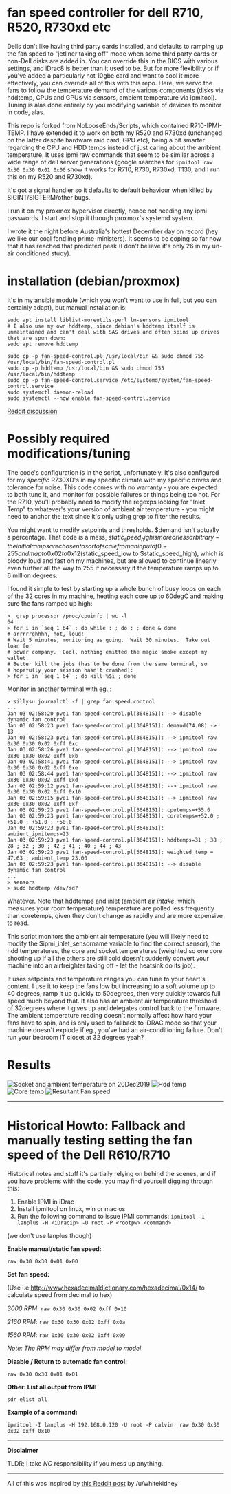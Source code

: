 # fan speed controller for dell R710, R520, R730xd etc

Dells don't like having third party cards installed, and defaults to
ramping up the fan speed to "jetliner taking off" mode when some third
party cards or non-Dell disks are added in.  You can override this in
the BIOS with various settings, and iDrac8 is better than it used to
be.  But for more flexibility or if you've added a particularly hot
10gbe card and want to cool it more effectively, you can override all
of this with this repo.  Here, we servo the fans to follow the
temperature demand of the various components (disks via hddtemp, CPUs
and GPUs via sensors, ambient temperature via ipmitool).  Tuning is
alas done entirely by you modifying variable of devices to monitor in
code, alas.

This repo is forked from NoLooseEnds/Scripts, which contained
R710-IPMI-TEMP.  I have extended it to work on both my R520 and R730xd
(unchanged on the latter despite hardware raid card, GPU etc), being a
bit smarter regarding the CPU and HDD temps instead of just caring
about the ambient temperature.  It uses ipmi raw commands that seem to
be similar across a wide range of dell server generations (google
searches for `ipmitool raw 0x30 0x30 0x01 0x00` show it works for
R710, R730, R730xd, T130, and I run this on my R520 and R730xd).

It's got a signal handler so it defaults to default behaviour when
killed by SIGINT/SIGTERM/other bugs.

I run it on my proxmox hypervisor directly, hence not needing any ipmi
passwords.  I start and stop it through proxmox's systemd system.

I wrote it the night before Australia's hottest December day on record
(hey we like our coal fondling prime-ministers).  It seems to be
coping so far now that it has reached that predicted peak (I don't
believe it's only 26 in my un-air conditioned study).

# installation (debian/proxmox)

It's in my [ansible
module](https://github.com/spacelama/ansible-initial-server-setup/tree/master/roles/dell_server)
(which you won't want to use in full, but you can certainly adapt),
but manual installation is:

```
sudo apt install liblist-moreutils-perl lm-sensors ipmitool
# I also use my own hddtemp, since debian's hddtemp itself is unmaintained and can't deal with SAS drives and often spins up drives that are spun down:
sudo apt remove hddtemp

sudo cp -p fan-speed-control.pl /usr/local/bin && sudo chmod 755 /usr/local/bin/fan-speed-control.pl
sudo cp -p hddtemp /usr/local/bin && sudo chmod 755 /usr/local/bin/hddtemp
sudo cp -p fan-speed-control.service /etc/systemd/system/fan-speed-control.service
sudo systemctl daemon-reload
sudo systemctl --now enable fan-speed-control.service
```

[Reddit discussion](https://www.reddit.com/r/homelab/comments/ed6w7y)

# Possibly required modifications/tuning
The code's configuration is in the script, unfortunately.  It's also configured for my *specific* R730XD's in my specific climate with my specific drives and tolerance for noise.  This code comes with no warranty - you are expected to both tune it, and monitor for possible failures or things being too hot.  For the R710, you'll probably need to modify the regexps looking for "Inlet Temp" to whatever's your version of ambient air temperature - you might need to anchor the text since it's only using grep to filter the results.

You might want to modify setpoints and thresholds.  $demand isn't actually a percentage. That code is a mess, $static_speed_high is more or less arbitrary - the initial ramps are chosen to sort of scale from an input of 0-255 and map to 0x02 to 0x12 ($static_speed_low to $static_speed_high), which is bloody loud and fast on my machines, but are allowed to continue linearly even further all the way to 255 if necessary if the temperature ramps up to 6 million degrees.

I found it simple to test by starting up a whole bunch of busy loops on each of the 32 cores in my machine, heating each core up to 60degC and making sure the fans ramped up high:
```
>  grep processor /proc/cpuinfo | wc -l
64
> for i in `seq 1 64` ; do while : ; do : ; done & done
# arrrrrghhhh, hot, loud!
# Wait 5 minutes, monitoring as going.  Wait 30 minutes.  Take out loan for
# power company.  Cool, nothing emitted the magic smoke except my wallet.
# Better kill the jobs (has to be done from the same terminal, so
# hopefully your session hasn't crashed):
> for i in `seq 1 64` ; do kill %$i ; done
```

Monitor in another terminal with eg.,:
```
> sillysu journalctl -f | grep fan.speed.control
...
Jan 03 02:58:20 pve1 fan-speed-control.pl[3648151]: --> disable dynamic fan control
Jan 03 02:58:23 pve1 fan-speed-control.pl[3648151]: demand(74.08) -> 13
Jan 03 02:58:23 pve1 fan-speed-control.pl[3648151]: --> ipmitool raw 0x30 0x30 0x02 0xff 0xc
Jan 03 02:58:26 pve1 fan-speed-control.pl[3648151]: --> ipmitool raw 0x30 0x30 0x02 0xff 0xb
Jan 03 02:58:41 pve1 fan-speed-control.pl[3648151]: --> ipmitool raw 0x30 0x30 0x02 0xff 0xe
Jan 03 02:58:44 pve1 fan-speed-control.pl[3648151]: --> ipmitool raw 0x30 0x30 0x02 0xff 0xd
Jan 03 02:59:12 pve1 fan-speed-control.pl[3648151]: --> ipmitool raw 0x30 0x30 0x02 0xff 0x10
Jan 03 02:59:15 pve1 fan-speed-control.pl[3648151]: --> ipmitool raw 0x30 0x30 0x02 0xff 0xf
Jan 03 02:59:23 pve1 fan-speed-control.pl[3648151]: cputemps=+55.0
Jan 03 02:59:23 pve1 fan-speed-control.pl[3648151]: coretemps=+52.0 ; +51.0 ; +51.0 ; +50.0
Jan 03 02:59:23 pve1 fan-speed-control.pl[3648151]: ambient_ipmitemps=23
Jan 03 02:59:23 pve1 fan-speed-control.pl[3648151]: hddtemps=31 ; 38 ; 28 ; 32 ; 30 ; 42 ; 41 ; 40 ; 44 ; 43
Jan 03 02:59:23 pve1 fan-speed-control.pl[3648151]: weighted_temp = 47.63 ; ambient_temp 23.00
Jan 03 02:59:23 pve1 fan-speed-control.pl[3648151]: --> disable dynamic fan control
...
> sensors
> sudo hddtemp /dev/sd?
```
Whatever.  Note that hddtemps and inlet (ambient air *intake*, which
measures your room temperature) temperature are polled less frequently
than coretemps, given they don't change as rapidly and are more expensive
to read.

This script monitors the ambient air temperature (you will likely
need to modify the $ipmi_inlet_sensorname variable to find the correct
sensor), the hdd temperatures, the core and socket temperatures
(weighted so one core shooting up if all the others are still cold doesn't suddenly convert your machine into an airfreighter taking off -
let the heatsink do its job).

It uses setpoints and temperature ranges you can tune to your heart's
content.  I use it to keep the fans low but increasing to a soft
volume up to 40 degrees, ramp it up quickly to 50degrees, then very
quickly towards full speed much beyond that.  It also has an ambient
air temperature threshold of 32degrees where it gives up and delegates
control back to the firmware.  The ambient temperature reading doesn't
normally affect how hard your fans have to spin, and is only used to
fallback to iDRAC mode so that your machine doesn't explode if eg., you've
had an air-conditioning failure.  Don't run your bedroom IT closet at 32
degrees yeah?

# Results

![Socket and ambient temperature on 20Dec2019](ipmi_temp-pinpoint=1576762993,1576823788.png)
![Hdd temp](hddtemp_smartctl-pinpoint=1576762993,1576823788.png)
![Core temp](sensors_temp-pinpoint=1576762993,1576823788.png)
![Resultant Fan speed](ipmi_fans-pinpoint=1576762993,1576823788.png)



*****

# Historical Howto: Fallback and manually testing setting the fan speed of the Dell R610/R710

Historical notes and stuff it's partially relying on behind the scenes, and if you have problems with the code, you may find yourself digging through this:

1. Enable IPMI in iDrac
2. Install ipmitool on linux, win or mac os
3. Run the following command to issue IPMI commands:
`ipmitool -I lanplus -H <iDracip> -U root -P <rootpw> <command>`

(we don't use lanplus though)

**Enable manual/static fan speed:**

`raw 0x30 0x30 0x01 0x00`


**Set fan speed:**

(Use i.e http://www.hexadecimaldictionary.com/hexadecimal/0x14/ to calculate speed from decimal to hex)

*3000 RPM*: `raw 0x30 0x30 0x02 0xff 0x10`

*2160 RPM*: `raw 0x30 0x30 0x02 0xff 0x0a`

*1560 RPM*: `raw 0x30 0x30 0x02 0xff 0x09`

_Note: The RPM may differ from model to model_


**Disable / Return to automatic fan control:**

`raw 0x30 0x30 0x01 0x01`


**Other: List all output from IPMI**

`sdr elist all`


**Example of a command:**

`ipmitool -I lanplus -H 192.168.0.120 -U root -P calvin  raw 0x30 0x30 0x02 0xff 0x10`


*****

**Disclaimer**

TLDR; I take _NO_ responsibility if you mess up anything.

*****

All of this was inspired by [this Reddit post](https://www.reddit.com/r/homelab/comments/72qust/r510_noise/dnkofsv/) by /u/whitekidney
